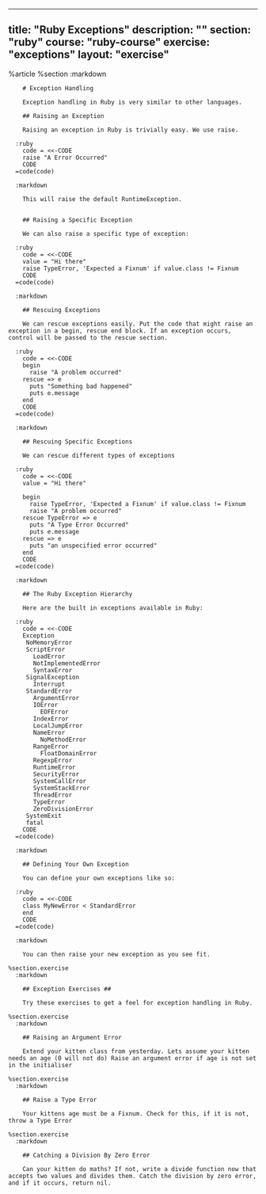 ---
  title: "Ruby Exceptions"
  description: ""
  section: "ruby"
  course: "ruby-course"
  exercise: "exceptions"
  layout: "exercise"
  ---
  
  %article
    %section
      :markdown
  
        # Exception Handling
  
        Exception handling in Ruby is very similar to other languages.
  
        ## Raising an Exception
  
        Raising an exception in Ruby is trivially easy. We use raise.
  
      :ruby
        code = <<-CODE
        raise "A Error Occurred"
        CODE
      =code(code)
  
      :markdown
  
        This will raise the default RuntimeException.
  
  
        ## Raising a Specific Exception
  
        We can also raise a specific type of exception:
  
      :ruby
        code = <<-CODE
        value = "Hi there"
        raise TypeError, 'Expected a Fixnum' if value.class != Fixnum
        CODE
      =code(code)
  
      :markdown
  
        ## Rescuing Exceptions
  
        We can rescue exceptions easily. Put the code that might raise an exception in a begin, rescue end block. If an exception occurs, control will be passed to the rescue section.
  
      :ruby
        code = <<-CODE
        begin
          raise "A problem occurred"
        rescue => e
          puts "Something bad happened"
          puts e.message
        end
        CODE
      =code(code)
  
      :markdown
  
        ## Rescuing Specific Exceptions
  
        We can rescue different types of exceptions
  
      :ruby
        code = <<-CODE
        value = "Hi there"
  
        begin
          raise TypeError, 'Expected a Fixnum' if value.class != Fixnum
          raise "A problem occurred"
        rescue TypeError => e
          puts "A Type Error Occurred"
          puts e.message
        rescue => e
          puts "an unspecified error occurred"
        end
        CODE
      =code(code)
  
      :markdown
  
        ## The Ruby Exception Hierarchy
  
        Here are the built in exceptions available in Ruby:
  
      :ruby
        code = <<-CODE
        Exception
         NoMemoryError
         ScriptError
           LoadError
           NotImplementedError
           SyntaxError
         SignalException
           Interrupt
         StandardError
           ArgumentError
           IOError
             EOFError
           IndexError
           LocalJumpError
           NameError
             NoMethodError
           RangeError
             FloatDomainError
           RegexpError
           RuntimeError
           SecurityError
           SystemCallError
           SystemStackError
           ThreadError
           TypeError
           ZeroDivisionError
         SystemExit
         fatal
        CODE
      =code(code)
  
      :markdown
  
        ## Defining Your Own Exception
  
        You can define your own exceptions like so:
  
      :ruby
        code = <<-CODE
        class MyNewError < StandardError
        end
        CODE
      =code(code)
  
      :markdown
  
        You can then raise your new exception as you see fit.
  
    %section.exercise
      :markdown
  
        ## Exception Exercises ##
  
        Try these exercises to get a feel for exception handling in Ruby.
  
    %section.exercise
      :markdown
  
        ## Raising an Argument Error
  
        Extend your kitten class from yesterday. Lets assume your kitten needs an age (0 will not do) Raise an argument error if age is not set in the initialiser
  
    %section.exercise
      :markdown
  
        ## Raise a Type Error
  
        Your kittens age must be a Fixnum. Check for this, if it is not, throw a Type Error
  
    %section.exercise
      :markdown
  
        ## Catching a Division By Zero Error
  
        Can your kitten do maths? If not, write a divide function now that accepts two values and divides them. Catch the division by zero error, and if it occurs, return nil.
  
  
  